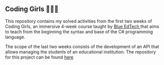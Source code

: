 ## Coding Girls 👩🏾‍💻
This repository contains my solved activities from the first two weeks of Coding Girls, an immersive 4-week course taught by [Blue EdTech ](https://blueedtech.com.br/) that aims to teach from the beginning the syntax and base of the C# programming language.

The scope of the last two weeks consists of the development of an API that allows managing the students of an educational institution. The repository for this project can be found [here](https://github.com/lohanna54/educational-api)
